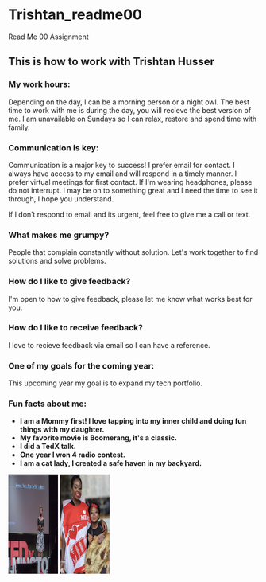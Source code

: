 # Trishtan_readme00
Read Me 00 Assignment
## This is how to work with Trishtan Husser

### My work hours:
Depending on the day, I can be a morning person or a night owl. The best time to work with me is during the day, you will recieve the best version of me. I am unavailable on Sundays so I can relax, restore and spend time with family.

### Communication is key:
Communication is a major key to success! I prefer email for contact. I always have access to my email and will respond in a timely manner. I prefer virtual meetings for first contact. If I'm wearing headphones, please do not interrupt. I may be on to something great and I need the time to see it through, I hope you understand.

If I don’t respond to email and its urgent, feel free to give me a call or text.

### What makes me grumpy?
People that complain constantly without solution. Let's work together to find solutions and solve problems.

### How do I like to give feedback?
I'm open to how to give feedback, please let me know what works best for you. 

### How do I like to receive feedback?
I love to recieve feedback via email so I can have a reference.

### One of my goals for the coming year:
This upcoming year my goal is to expand my tech portfolio.

### Fun facts about me:
- **I am a Mommy first! I love tapping into my inner child and doing fun things with my daughter.**
- **My favorite movie is Boomerang, it's a classic.**
- **I did a TedX talk.**
- **One year I won 4 radio contest.**
- **I am a cat lady, I created a safe haven in my backyard.**



<img src="image/1000009844.png" height=200 width=100 /></a>
<img src="image/1000009846.png" height=200 width=100 /></a>